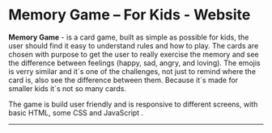 # **Memory Game – For Kids** - Website

**Memory Game** - is a card game, built as simple as possible for kids, the user should find it easy to understand rules and how to play.
The cards are chosen with purpose to get the user to really exercise the memory and see the difference between feelings (happy, sad, angry, and loving). The emojis is verry similar and it´s one of the challenges, not just to remind where the card is, also see the difference between them. Because it´s made for smaller kids it´s not so many cards.


The game is build user friendly and is responsive to different screens, with basic HTML, some CSS and JavaScript .

---

